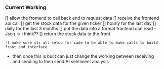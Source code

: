 ### Current Working
[] allow the frontend to call back end to request data
    [] receive the frontend api call
    [] get the stock data for the given ticker
        [] hourly for the last day
        [] daily for the last 3 months
    [] put the data into a format frontend can read
        - Json -> i think??
    [] return the stock data to the front

    [] make sure its all setup for cade to be able to make calls to build front end interface


- then once this is built can just change the working between receiving and sending to then send AI sentiment analysis


